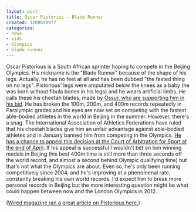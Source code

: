 ```yaml
---
layout: post
title: Oscar Pistorius - Blade Runner
created: 1208640977
categories:
- news
- vids
- olympics
- blade runner
---
```

Oscar Pistorious is a South African sprinter hoping to compete in the Beijing Olympics. His nickname is the "Blade Runner" because of the shape of his legs. Actually, he has no feet at all and has been dubbed "the fasted thing on no legs". Pistorious' legs were amputated below the knees as a baby (he was born without fibula bones in his legs) and he wears artificial limbs. He calls these his cheetah blades, made by <a href="http://www.ossur.com/?PageID=6738">Össur, who are supporting him in his bid</a>. He has broken the 100m, 200m, and 400m records repeatedly in Paralympic grades and his eyes are now set on competing with the fastest able-bodied athletes in the world in Beijing in the summer. However, there's a snag. The International Association of Athletics Federations have ruled that his cheetah blades give him an unfair advantage against able-bodied athletes and in January banned him from competing in the Olympics. <a href="http://www.tas-cas.org/en/infogenerales.asp/4-3-544-1092-4-1-1/5-0-1092-15-1-1/">He has a chance to appeal this decision at the Court of Arbitration for Sport at the end of April</a>. If his appeal is successful I wouldn't bet on him winning medals in Beijing (his best 400m time is still more than three seconds off the world record, and almost a second behind Olympic qualifying time) but that's not what the Olympics are about. Even so, he's only been running competitively since 2004, and he's improving at a phenomenal rate, constantly breaking his own world records. I'd expect him to break more personal records in Beijing but the more interesting question might be what could happen between now and the London Olympics in 2012. 
<object type="application/x-shockwave-flash" data="http://www.youtube.com/v/d17vqoH9Xfs&amp;hl" width="425" height="350"><param name="movie" value="http://www.youtube.com/v/d17vqoH9Xfs&amp;hl" /><param name="wmode" value="transparent" /></object>
<!--break-->
(<a href="http://www.wired.com/wired/archive/15.03/blade.html">Wired magazine ran a great article on Pistorious here.</a>) 
